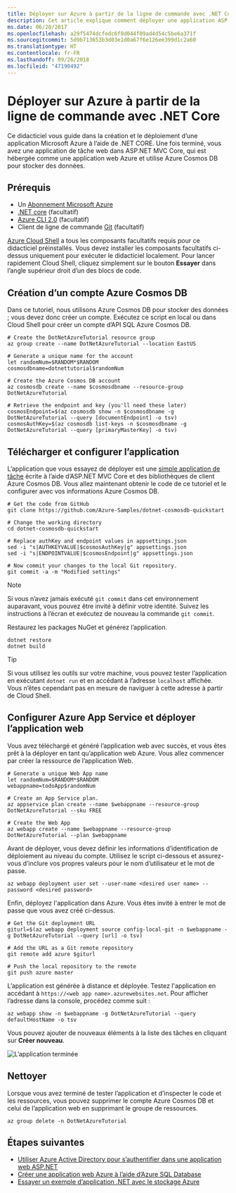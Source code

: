 ```yaml
---
title: Déployer sur Azure à partir de la ligne de commande avec .NET Core
description: Cet article explique comment déployer une application ASP.NET Core sur Azure App Service à l’aide d’outils en ligne de commande.
ms.date: 06/20/2017
ms.openlocfilehash: a29f5474dcfedc6f8d044f09ad4d54c5be6a371f
ms.sourcegitcommit: 5d9b713653b3d03e1d0a67f6e126ee399d1c2a60
ms.translationtype: HT
ms.contentlocale: fr-FR
ms.lasthandoff: 09/26/2018
ms.locfileid: "47190492"
---
```

# <a name="deploy-to-azure-from-the-command-line-with-net-core"></a>Déployer sur Azure à partir de la ligne de commande avec .NET Core

Ce didacticiel vous guide dans la création et le déploiement d’une application Microsoft Azure à l’aide de .NET CORE.  Une fois terminé, vous avez une application de tâche web dans ASP.NET MVC Core, qui est hébergée comme une application web Azure et utilise Azure Cosmos DB pour stocker des données.

## <a name="prerequisites"></a>Prérequis

* Un [Abonnement Microsoft Azure](https://azure.microsoft.com/free/)
* [.NET core](https://www.microsoft.com/net/download/core) (facultatif)
* [Azure CLI 2.0](/cli/azure/install-az-cli2) (facultatif)
* Client de ligne de commande [Git](https://www.git-scm.com/) (facultatif)

[Azure Cloud Shell](/azure/cloud-shell/) a tous les composants facultatifs requis pour ce didacticiel préinstallés.  Vous devez installer les composants facultatifs ci-dessus uniquement pour exécuter le didacticiel localement.  Pour lancer rapidement Cloud Shell, cliquez simplement sur le bouton **Essayer** dans l’angle supérieur droit d’un des blocs de code.

## <a name="create-an-azure-cosmos-db-account"></a>Création d’un compte Azure Cosmos DB

Dans ce tutoriel, nous utilisons Azure Cosmos DB pour stocker des données ; vous devez donc créer un compte.  Exécutez ce script en local ou dans Cloud Shell pour créer un compte d’API SQL Azure Cosmos DB.

```azurecli-interactive
# Create the DotNetAzureTutorial resource group
az group create --name DotNetAzureTutorial --location EastUS

# Generate a unique name for the account
let randomNum=$RANDOM*$RANDOM
cosmosdbname=dotnettutorial$randomNum

# Create the Azure Cosmos DB account
az cosmosdb create --name $cosmosdbname --resource-group DotNetAzureTutorial

# Retrieve the endpoint and key (you'll need these later)
cosmosEndpoint=$(az cosmosdb show -n $cosmosdbname -g DotNetAzureTutorial --query [documentEndpoint] -o tsv)
cosmosAuthKey=$(az cosmosdb list-keys -n $cosmosdbname -g DotNetAzureTutorial --query [primaryMasterKey] -o tsv)

```

## <a name="download-and-configure-the-application"></a>Télécharger et configurer l’application

L’application que vous essayez de déployer est une [simple application de tâche](https://github.com/Azure-Samples/dotnet-cosmosdb-quickstart/) écrite à l’aide d’ASP.NET MVC Core et des bibliothèques de client Azure Cosmos DB.  Vous allez maintenant obtenir le code de ce tutoriel et le configurer avec vos informations Azure Cosmos DB.

```azurecli-interactive
# Get the code from GitHub
git clone https://github.com/Azure-Samples/dotnet-cosmosdb-quickstart

# Change the working directory
cd dotnet-cosmosdb-quickstart

# Replace authKey and endpoint values in appsettings.json
sed -i "s|AUTHKEYVALUE|$cosmosAuthKey|g" appsettings.json
sed -i "s|ENDPOINTVALUE|$cosmosEndpoint|g" appsettings.json

# Now commit your changes to the local Git repository.
git commit -a -m "Modified settings"

```

> [!NOTE]
> Si vous n’avez jamais exécuté `git commit` dans cet environnement auparavant, vous pouvez être invité à définir votre identité. Suivez les instructions à l’écran et exécutez de nouveau la commande `git commit`.

Restaurez les packages NuGet et générez l’application.

```azurecli-interactive
dotnet restore
dotnet build
```

> [!TIP]
> Si vous utilisez les outils sur votre machine, vous pouvez tester l’application en exécutant `dotnet run` et en accédant à l’adresse `localhost` affichée.  Vous n’êtes cependant pas en mesure de naviguer à cette adresse à partir de Cloud Shell.  

## <a name="configure-azure-app-service-and-deploy-the-web-app"></a>Configurer Azure App Service et déployer l’application web

Vous avez téléchargé et généré l’application web avec succès, et vous êtes prêt à la déployer en tant qu’application web Azure.  Vous allez commencer par créer la ressource de l’application Web.

```azurecli-interactive
# Generate a unique Web App name
let randomNum=$RANDOM*$RANDOM
webappname=todoApp$randomNum

# Create an App Service plan.
az appservice plan create --name $webappname --resource-group DotNetAzureTutorial --sku FREE

# Create the Web App
az webapp create --name $webappname --resource-group DotNetAzureTutorial --plan $webappname

```

Avant de déployer, vous devez définir les informations d’identification de déploiement au niveau du compte.  Utilisez le script ci-dessous et assurez-vous d’inclure vos propres valeurs pour le nom d’utilisateur et le mot de passe.

```azurecli-interactive
az webapp deployment user set --user-name <desired user name> --password <desired password>
```

Enfin, déployez l'application dans Azure.  Vous êtes invité à entrer le mot de passe que vous avez créé ci-dessus.

```azurecli-interactive
# Get the Git deployment URL
giturl=$(az webapp deployment source config-local-git -n $webappname -g DotNetAzureTutorial --query [url] -o tsv)

# Add the URL as a Git remote repository
git remote add azure $giturl

# Push the local repository to the remote
git push azure master
```

L’application est générée à distance et déployée.  Testez l'application en accédant à `https://<web app name>.azurewebsites.net`.  Pour afficher l’adresse dans la console, procédez comme suit :

```azurecli-interactive
az webapp show -n $webappname -g DotNetAzureTutorial --query defaultHostName -o tsv
```

Vous pouvez ajouter de nouveaux éléments à la liste des tâches en cliquant sur **Créer nouveau**.

![L’application terminée](./media/dotnet-quickstart/todo.png)

## <a name="clean-up"></a>Nettoyer

Lorsque vous avez terminé de tester l’application et d’inspecter le code et les ressources, vous pouvez supprimer le compte Azure Cosmos DB et celui de l’application web en supprimant le groupe de ressources.

```azurecli-interactive
az group delete -n DotNetAzureTutorial
```

## <a name="next-steps"></a>Étapes suivantes

* [Utiliser Azure Active Directory pour s’authentifier dans une application web ASP.NET](/azure/active-directory/develop/active-directory-devquickstarts-webapp-dotnet)
* [Créer une application web Azure à l’aide d’Azure SQL Database](/azure/app-service-web/web-sites-dotnet-get-started)
* [Essayer un exemple d’application .NET avec le stockage Azure](/azure/storage/storage-samples-dotnet)


